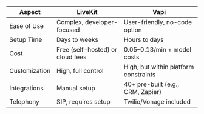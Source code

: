 | Aspect        | LiveKit                          | Vapi                                         |
|---------------|----------------------------------|----------------------------------------------|
| Ease of Use   | Complex, developer-focused       | User-friendly, no-code option                |
| Setup Time    | Days to weeks                    | Hours to days                                |
| Cost          | Free (self-hosted) or cloud fees | $0.05–$0.13/min + model costs                |
| Customization | High, full control               | High, but within platform constraints        |
| Integrations  | Manual setup                     | 40+ pre-built (e.g., CRM, Zapier)            |
| Telephony     | SIP, requires setup              | Twilio/Vonage included                       |

